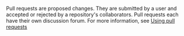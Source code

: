Pull requests are proposed changes. They are submitted by a user and accepted or rejected by a repository's collaborators. Pull requests each have their own discussion forum. For more information, see [Using pull requests](https://help.github.com/articles/using-pull-requests/.)
